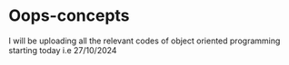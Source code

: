 # Oops-concepts
I will be uploading all the relevant codes of object oriented programming starting today i.e 27/10/2024
